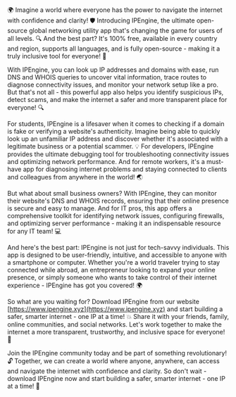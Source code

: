 🌍 Imagine a world where everyone has the power to navigate the internet with confidence and clarity! 🛡️ Introducing IPEngine, the ultimate open-source global networking utility app that's changing the game for users of all levels. 🔍 And the best part? It's 100% free, available in every country and region, supports all languages, and is fully open-source - making it a truly inclusive tool for everyone! 📡

With IPEngine, you can look up IP addresses and domains with ease, run DNS and WHOIS queries to uncover vital information, trace routes to diagnose connectivity issues, and monitor your network setup like a pro. But that's not all - this powerful app also helps you identify suspicious IPs, detect scams, and make the internet a safer and more transparent place for everyone! 🔍

For students, IPEngine is a lifesaver when it comes to checking if a domain is fake or verifying a website's authenticity. Imagine being able to quickly look up an unfamiliar IP address and discover whether it's associated with a legitimate business or a potential scammer. 💡 For developers, IPEngine provides the ultimate debugging tool for troubleshooting connectivity issues and optimizing network performance. And for remote workers, it's a must-have app for diagnosing internet problems and staying connected to clients and colleagues from anywhere in the world! 🌏

But what about small business owners? With IPEngine, they can monitor their website's DNS and WHOIS records, ensuring that their online presence is secure and easy to manage. And for IT pros, this app offers a comprehensive toolkit for identifying network issues, configuring firewalls, and optimizing server performance - making it an indispensable resource for any IT team! 💻

And here's the best part: IPEngine is not just for tech-savvy individuals. This app is designed to be user-friendly, intuitive, and accessible to anyone with a smartphone or computer. Whether you're a world traveler trying to stay connected while abroad, an entrepreneur looking to expand your online presence, or simply someone who wants to take control of their internet experience - IPEngine has got you covered! 🌍

So what are you waiting for? Download IPEngine from our website [https://www.ipengine.xyz](https://www.ipengine.xyz) and start building a safer, smarter internet - one IP at a time! 💥 Share it with your friends, family, online communities, and social networks. Let's work together to make the internet a more transparent, trustworthy, and inclusive space for everyone! 🌟

Join the IPEngine community today and be part of something revolutionary! 🔓 Together, we can create a world where anyone, anywhere, can access and navigate the internet with confidence and clarity. So don't wait - download IPEngine now and start building a safer, smarter internet - one IP at a time! 🚀